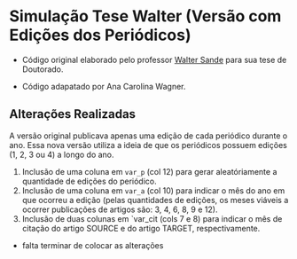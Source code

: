 # Simulação Tese Walter (Versão com Edições dos Periódicos)

* Código original elaborado pelo professor [Walter Sande](https://emap.fgv.br/corpo-docente/walter-wagner-carvalho-sande) para sua tese de Doutorado.

* Código adapatado por Ana Carolina Wagner. 

## Alterações Realizadas

A versão original publicava apenas uma edição de cada periódico durante o ano. Essa nova versão utiliza a ideia de que os periódicos possuem edições (1, 2, 3 ou 4) a longo do ano. 

1. Inclusão de uma coluna em `var_p` (col 12) para gerar aleatóriamente a quantidade de edições do periódico.
2. Inclusão de uma coluna em `var_a` (col 10) para indicar o mês do ano em que ocorreu a edição (pelas quantidades de edições, os meses viáveis a ocorrer publicações de artigos são: 3, 4, 6, 8, 9 e 12).
3. Inclusão de duas colunas em `var_cit (cols 7 e 8) para indicar o mês de citação do artigo SOURCE e do artigo TARGET, respectivamente. 

* falta terminar de colocar as alterações
